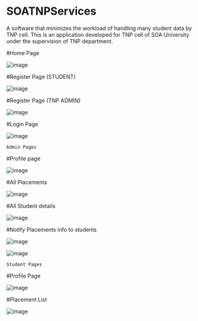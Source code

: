 # SOATNPServices

A software that minimizes the workload of handling many student data by TNP cell. 
This is an application developed for TNP cell of SOA University under the supervision of TNP department.

#Home Page

![image](https://user-images.githubusercontent.com/53347922/119688189-64f9d100-be65-11eb-9afa-e96dd76824ac.png)

#Register Page (STUDENT)

![image](https://user-images.githubusercontent.com/53347922/119688339-878bea00-be65-11eb-801f-993239b77d23.png)

#Register Page (TNP ADMIN)

![image](https://user-images.githubusercontent.com/53347922/119688631-c6ba3b00-be65-11eb-9176-b122c96c2ad6.png)

#Login Page

![image](https://user-images.githubusercontent.com/53347922/119688716-dc2f6500-be65-11eb-854f-92072802c1fe.png)

    
    Admin Pages

#Profile page

![image](https://user-images.githubusercontent.com/53347922/119689368-6a0b5000-be66-11eb-8d65-9c811d064333.png)

#All Placements

![image](https://user-images.githubusercontent.com/53347922/119689839-cff7d780-be66-11eb-8eb4-def60337402e.png)

#All Student details

![image](https://user-images.githubusercontent.com/53347922/119689949-e867f200-be66-11eb-949f-dba0a5bd2b8b.png)

#Notify Placements info to students

![image](https://user-images.githubusercontent.com/53347922/119690143-0c2b3800-be67-11eb-9202-83ba7f6e78e9.png)

![image](https://user-images.githubusercontent.com/53347922/119690194-18af9080-be67-11eb-86fe-460b8b15d8ee.png)

    Student Pages

#Profile Page

![image](https://user-images.githubusercontent.com/53347922/119690572-6e843880-be67-11eb-9be6-7ce2d1a5ce40.png)

#Placement List

![image](https://user-images.githubusercontent.com/53347922/119690683-878ce980-be67-11eb-9a35-b53bd1ced0f8.png)


